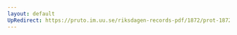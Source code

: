 ```yaml
---
layout: default
UpRedirect: https://pruto.im.uu.se/riksdagen-records-pdf/1872/prot-1872--fk--425/prot-1872--fk--425_002.pdf
---
```

